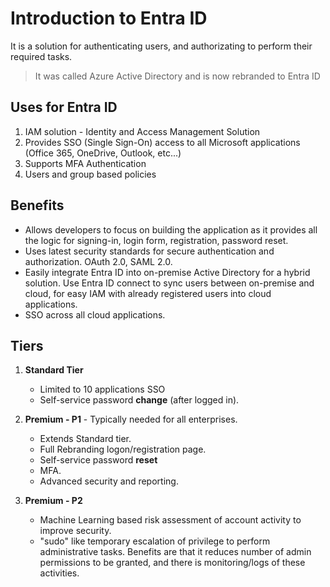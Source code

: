 # Introduction to Entra ID

It is a solution for authenticating users, and authorizating to perform their required tasks.

> It was called Azure Active Directory and is now rebranded to Entra ID

## Uses for Entra ID

1. IAM solution - Identity and Access Management Solution
2. Provides SSO (Single Sign-On) access to all Microsoft applications (Office 365, OneDrive, Outlook, etc...)
3. Supports MFA Authentication
4. Users and group based policies


## Benefits
- Allows developers to focus on building the application as it provides all the logic for signing-in, login form, registration, password reset.
- Uses latest security standards for secure authentication and authorization. OAuth 2.0, SAML 2.0.
- Easily integrate Entra ID into on-premise Active Directory for a hybrid solution. Use Entra ID connect to sync users between on-premise and cloud, for easy IAM with already registered users into cloud applications.
- SSO across all cloud applications.

## Tiers

1. **Standard Tier**
    - Limited to 10 applications SSO
    - Self-service password **change** (after logged in).

2. **Premium - P1** - Typically needed for all enterprises.
    - Extends Standard tier.
    - Full Rebranding logon/registration page.
    - Self-service password **reset**
    - MFA.
    - Advanced security and reporting.

3. **Premium - P2**
    - Machine Learning based risk assessment of account activity to improve security.
    - "sudo" like temporary escalation of privilege to perform administrative tasks. Benefits are that it reduces number of admin permissions to be granted, and there is monitoring/logs of these activities.